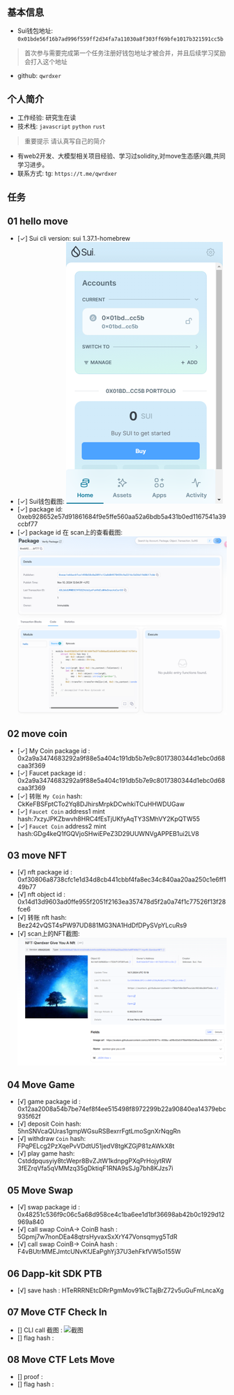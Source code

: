 ## 基本信息
- Sui钱包地址: `0x01bde56f16b7ad996f559ff2d34fa7a11030a8f303ff69bfe1017b321591cc5b`
> 首次参与需要完成第一个任务注册好钱包地址才被合并，并且后续学习奖励会打入这个地址
- github: `qwrdxer`

## 个人简介
- 工作经验: 研究生在读
- 技术栈: `javascript` `python` `rust`
> 重要提示 请认真写自己的简介
- 有web2开发、大模型相关项目经验、学习过solidity,对move生态感兴趣,共同学习进步。
- 联系方式: tg: `https://t.me/qwrdxer` 

## 任务

##   01 hello move  
- [✓] Sui cli version: sui 1.37.1-homebrew
- [✓] Sui钱包截图: ![Sui钱包截图](./images/qb.png)
- [✓] package id: 0xeb928652e57d91861684f9e5ffe560aa52a6bdb5a431b0ed1167541a39ccbf77
- [✓] package id 在 scan上的查看截图:![Scan截图](./images/l.png)

##   02 move coin
- [✓] My Coin package id : 0x2a9a3474683292a9f88e5a404c191db5b7e9c8017380344d1ebc0d68caa3f369
- [✓] Faucet package id : 0x2a9a3474683292a9f88e5a404c191db5b7e9c8017380344d1ebc0d68caa3f369
- [✓] 转账 `My Coin` hash: CkKeFBSFptCTo2Yq8DJhirsMrpkDCwhkiTCuHHWDUGaw
- [✓] `Faucet Coin` address1 mint hash:7xzyJPKZbwvh8HRC4fEsTjUKfyAqTY3SMhVY2KpQTW55
- [✓] `Faucet Coin` address2 mint hash:GDg4keQ1fGQVjoSHwiEPeZ3D29UUWNVgAPPEB1ui2LV8

##   03 move NFT
- [√] nft package id : 0xf30806a8738cfc1e1d34d8cb441cbbf4fa8ec34c840aa20aa250c1e6ff149b77
- [√] nft object id : 0x14d13d9603ad0ffe955f2051f2163ea357478d5f2a0a74f1c77526f13f28fce6
- [√] 转账 nft  hash: Bez242vQST4sPW97UD881MG3NA1HdDfDPySVpYLcuRs9
- [√] scan上的NFT截图:![Scan截图](./images/nft.png)

##   04 Move Game
- [√] game package id : 0x12aa2008a54b7be74ef8f4ee515498f8972299b22a90840ea14379ebc935f62f
- [√] deposit Coin hash: 5hnSNVcaQUras1gmpWGsuRSBexrrFgtLmoSgnXrNqgRn
- [√] withdraw `Coin` hash: FPqPELcg2PzXqePvVDdtU51jedV8tgKZGjP81zAWkX8t
- [√] play game hash: Cstddpqusyiy8tcWepr8BvZJtW1kdnpgPXqPrHojytRW
                        3fEZrqVfa5qVMMzq35gDktiqF1RNA9sSJg7bh8KJzs7i

##   05 Move Swap
- [√] swap package id : 0x48251c536f9c06c5a68d958ce4c1ba6ee1d1bf36698ab42b0c1929d12969a840
- [√] call swap CoinA-> CoinB  hash : 5Gpmj7w7nonDEa48qtrsHyvaxSxXrY47Vonsqmyg5TdR
- [√] call swap CoinB-> CoinA  hash : F4vBUtrMMEJmtcUNvKfJEaPghYj37U3ehFkfVW5o155W

##   06 Dapp-kit SDK PTB
- [√] save hash : HTeRRRNEtcDRrPgmMov91kCTajBrZ72v5uGuFmLncaXg

##   07 Move CTF Check In
- [] CLI call 截图 : ![截图](./images/你的图片地址)
- [] flag hash :

##   08 Move CTF Lets Move
- [] proof : 
- [] flag hash :
